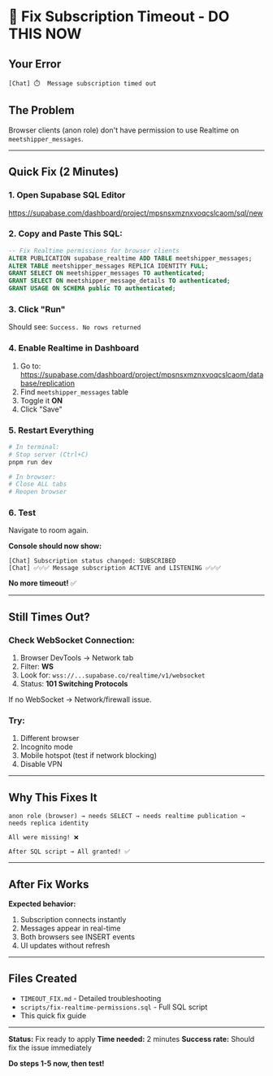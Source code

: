 # 🚨 Fix Subscription Timeout - DO THIS NOW

## Your Error

```
[Chat] ⏱️  Message subscription timed out
```

## The Problem

Browser clients (anon role) don't have permission to use Realtime on `meetshipper_messages`.

---

## Quick Fix (2 Minutes)

### 1. Open Supabase SQL Editor

https://supabase.com/dashboard/project/mpsnsxmznxvoqcslcaom/sql/new

### 2. Copy and Paste This SQL:

```sql
-- Fix Realtime permissions for browser clients
ALTER PUBLICATION supabase_realtime ADD TABLE meetshipper_messages;
ALTER TABLE meetshipper_messages REPLICA IDENTITY FULL;
GRANT SELECT ON meetshipper_messages TO authenticated;
GRANT SELECT ON meetshipper_message_details TO authenticated;
GRANT USAGE ON SCHEMA public TO authenticated;
```

### 3. Click "Run"

Should see: `Success. No rows returned`

### 4. Enable Realtime in Dashboard

1. Go to: https://supabase.com/dashboard/project/mpsnsxmznxvoqcslcaom/database/replication
2. Find `meetshipper_messages` table
3. Toggle it **ON**
4. Click "Save"

### 5. Restart Everything

```bash
# In terminal:
# Stop server (Ctrl+C)
pnpm run dev

# In browser:
# Close ALL tabs
# Reopen browser
```

### 6. Test

Navigate to room again.

**Console should now show:**

```
[Chat] Subscription status changed: SUBSCRIBED
[Chat] ✅✅✅ Message subscription ACTIVE and LISTENING ✅✅✅
```

**No more timeout!** ✅

---

## Still Times Out?

### Check WebSocket Connection:

1. Browser DevTools → Network tab
2. Filter: **WS**
3. Look for: `wss://...supabase.co/realtime/v1/websocket`
4. Status: **101 Switching Protocols**

If no WebSocket → Network/firewall issue.

### Try:

1. Different browser
2. Incognito mode
3. Mobile hotspot (test if network blocking)
4. Disable VPN

---

## Why This Fixes It

```
anon role (browser) → needs SELECT → needs realtime publication → needs replica identity

All were missing! ❌

After SQL script → All granted! ✅
```

---

## After Fix Works

**Expected behavior:**

1. Subscription connects instantly
2. Messages appear in real-time
3. Both browsers see INSERT events
4. UI updates without refresh

---

## Files Created

- `TIMEOUT_FIX.md` - Detailed troubleshooting
- `scripts/fix-realtime-permissions.sql` - Full SQL script
- This quick fix guide

---

**Status:** Fix ready to apply
**Time needed:** 2 minutes
**Success rate:** Should fix the issue immediately

**Do steps 1-5 now, then test!**
